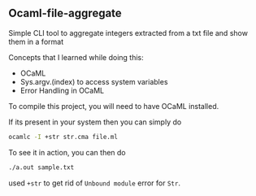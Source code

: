## Ocaml-file-aggregate

Simple CLI tool to aggregate integers extracted from a txt file and show them in a format

Concepts that I learned while doing this:

- OCaML
- Sys.argv.(index) to access system variables
- Error Handling in OCaML


To compile this project, you will need to have OCaML installed.

If its present in your system then you can simply do
```sh
ocamlc -I +str str.cma file.ml
```

To see it in action, you can then do
```sh
./a.out sample.txt
```

used `+str` to get rid of `Unbound module` error for `Str`.